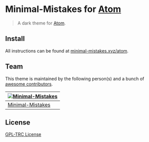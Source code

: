 # Minimal-Mistakes for [Atom](https://atom.io)

> A dark theme for [Atom](https://atom.io).

## Install

All instructions can be found at [minimal-mistakes.xyz/atom](https://minimal-mistakes.xyz/apps/code-editors/atom/).

## Team

This theme is maintained by the following person(s) and a bunch of [awesome contributors](https://github.com/minimal-mistakes/kitty/graphs/contributors).

| [![Minimal-Mistakes](https://avatars.githubusercontent.com/u/99121492?s=125)](https://github.com/Minimal-Mistakes) |
| ------------------------------------------------------------------------------------------------------------------ |
| [Minimal-Mistakes](https://github.com/Minimal-Mistakes)                                                            |

## License

[GPL-TRC License](./LICENSE)
